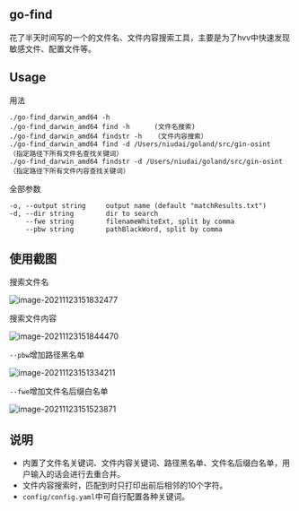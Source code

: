 ## go-find
花了半天时间写的一个的文件名、文件内容搜索工具，主要是为了hvv中快速发现敏感文件、配置文件等。
## Usage

用法

```
./go-find_darwin_amd64 -h
./go-find_darwin_amd64 find -h		(文件名搜索)
./go-find_darwin_amd64 findstr -h	（文件内容搜索）
./go-find_darwin_amd64 find -d /Users/niudai/goland/src/gin-osint	（指定路径下所有文件名查找关键词）
./go-find_darwin_amd64 findstr -d /Users/niudai/goland/src/gin-osint	（指定路径下所有文件内容查找关键词）
```

全部参数

```
-o, --output string     output name (default "matchResults.txt")
-d, --dir string        dir to search
    --fwe string        filenameWhiteExt, split by comma
    --pbw string        pathBlackWord, split by comma
```

## 使用截图

搜索文件名

![image-20211123151832477](https://nnotes.oss-cn-hangzhou.aliyuncs.com/notes/image-20211123151832477.png)

搜索文件内容

![image-20211123151844470](https://nnotes.oss-cn-hangzhou.aliyuncs.com/notes/image-20211123151844470.png)

`--pbw`增加路径黑名单

![image-20211123151334211](https://nnotes.oss-cn-hangzhou.aliyuncs.com/notes/image-20211123151334211.png)

`--fwe`增加文件名后缀白名单

![image-20211123151523871](https://nnotes.oss-cn-hangzhou.aliyuncs.com/notes/image-20211123151523871.png)

## 说明

- 内置了文件名关键词、文件内容关键词、路径黑名单、文件名后缀白名单，用户输入的话会进行去重合并。
- 文件内容搜索时，匹配到时只打印出前后相邻的10个字符。
- `config/config.yaml`中可自行配置各种关键词。

